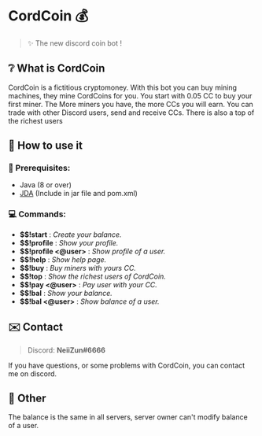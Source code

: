 #  CordCoin 💰

> ✨ The new discord coin bot !

## ❔ What is CordCoin

CordCoin is a fictitious cryptomoney.
With this bot you can buy mining machines, they mine CordCoins for you.
You start with 0.05 CC to buy your first miner.
The More miners you have, the more CCs you will earn.
You can trade with other Discord users, send and receive CCs.
There is also a top of the richest users

 ## 🤔 How to use it
### 📝 Prerequisites:

 - Java (8 or over)
 - [JDA](https://github.com/DV8FromTheWorld/JDA) (Include in jar file and pom.xml)

### 💻 Commands:


 - **$$!start** : *Create your balance.*
 - **$$!profile** : *Show your profile.*
 - **$$!profile <@user>** : *Show profile of a user.*
 - **$$!help** : *Show help page.*
 - **$$!buy** : *Buy miners with yours CC.*
 - **$$!top** : *Show the richest users of CordCoin.*
 - **$$!pay <@user>** : *Pay user with your CC.*
 - **$$!bal** : *Show your balance.*
 -  **$$!bal <@user>** : *Show balance of a user.*
 
## ✉️ Contact

> Discord: **NeiiZun#6666**

If you have questions, or some problems with CordCoin, you can contact me on discord.

## 📎 Other

The balance is the same in all servers, server owner can't modify balance of a user.



